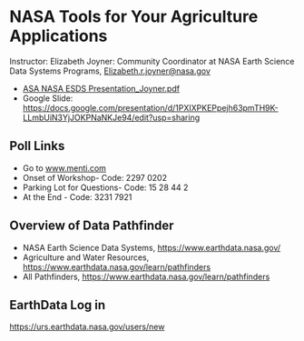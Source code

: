 # NASA Tools for Your Agriculture Applications
Instructor: Elizabeth Joyner: Community Coordinator at NASA Earth Science Data Systems Programs, Elizabeth.r.joyner@nasa.gov

* [ASA NASA ESDS Presentation_Joyner.pdf](https://github.com/gdslab/asa_2022_workshop_nasa_for_ag/files/9944910/ASA.NASA.ESDS.Presentation_Joyner.pdf)
* Google Slide: https://docs.google.com/presentation/d/1PXIXPKEPpejh63pmTH9K-LLmbUiN3YjJOKPNaNKJe94/edit?usp=sharing

## Poll Links
*  Go to www.menti.com
  *  Onset of Workshop- Code: 2297 0202
  *  Parking Lot for Questions- Code: 15 28 44 2
  *  At the End - Code: 3231 7921

## Overview of Data Pathfinder
* NASA Earth Science Data Systems, https://www.earthdata.nasa.gov/
* Agriculture and Water Resources, https://www.earthdata.nasa.gov/learn/pathfinders
* All Pathfinders, https://www.earthdata.nasa.gov/learn/pathfinders

## EarthData Log in 
https://urs.earthdata.nasa.gov/users/new

